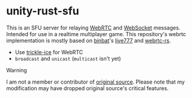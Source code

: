 # unity-rust-sfu
This is an SFU server for relaying [WebRTC](https://webrtc.org/?hl=en) and [WebSocket](https://developer.mozilla.org/en-US/docs/Web/API/WebSockets_API) messages. Intended for use in a realtime multiplayer game. This repository's webrtc implementation is mostly based on [binbat](https://github.com/binbat)'s [live777](https://github.com/binbat/live777) and [webrtc-rs](https://github.com/webrtc-rs/webrtc). 

- Use [trickle-ice](https://webrtc.github.io/samples/src/content/peerconnection/trickle-ice/) for WebRTC
- ```broadcast``` and ```unicast``` (```multicast``` isn't yet)

> [!WARNING]  
> I am not a member or contributor of [original source](https://github.com/binbat/live777). Please note that my modification may have dropped original source's critical features. 
